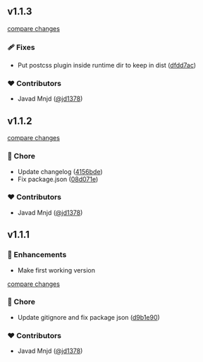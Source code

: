 
## v1.1.3

[compare changes](https://github.com/jd1378/nuxt-obfuscator/compare/v1.1.2...v1.1.3)

### 🩹 Fixes

- Put postcss plugin inside runtime dir to keep in dist ([dfdd7ac](https://github.com/jd1378/nuxt-obfuscator/commit/dfdd7ac))

### ❤️ Contributors

- Javad Mnjd ([@jd1378](http://github.com/jd1378))

## v1.1.2

[compare changes](https://github.com/jd1378/nuxt-obfuscator/compare/v1.1.1...v1.1.2)

### 🏡 Chore

- Update changelog ([4156bde](https://github.com/jd1378/nuxt-obfuscator/commit/4156bde))
- Fix package.json ([08d071e](https://github.com/jd1378/nuxt-obfuscator/commit/08d071e))

### ❤️ Contributors

- Javad Mnjd ([@jd1378](http://github.com/jd1378))

## v1.1.1

### 🚀 Enhancements

- Make first working version

[compare changes](https://github.com/jd1378/nuxt-obfuscator/compare/v1.1.0...v1.1.1)

### 🏡 Chore

- Update gitignore and fix package json ([d9b1e90](https://github.com/jd1378/nuxt-obfuscator/commit/d9b1e90))

### ❤️ Contributors

- Javad Mnjd ([@jd1378](http://github.com/jd1378))

